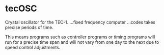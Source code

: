 # tecOSC
Crystal oscillator for the TEC-1. ...fixed frequency computer ...codes takes precise periods of time.

This means programs such as controller programs or timing programs will run for a precise time span and will not vary from one day to the next due to speed control adjustments. 
